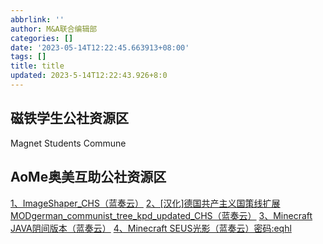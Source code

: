 ```yaml
---
abbrlink: ''
author: M&A联合编辑部
categories: []
date: '2023-05-14T12:22:45.663913+08:00'
tags: []
title: title
updated: 2023-5-14T12:22:43.926+8:0
---
```

## 磁铁学生公社资源区

Magnet Students Commune


## AoMe奥美互助公社资源区

[1、ImageShaper\_CHS（蓝奏云）](https://aome.lanzout.com/ilkZN0mrs1rg)
[2、[汉化]德国共产主义国策线扩展MODgerman\_communist\_tree\_kpd\_updated\_CHS（蓝奏云）](https://aome.lanzout.com/iaPKe07n0t7c)
[3、Minecraft JAVA阴间版本（蓝奏云）](https://aome.lanzout.com/iV5My0qgh5hc)
[4、Minecraft SEUS光影（蓝奏云）密码:eqhl](https://wwod.lanzout.com/b01qjqn2d)

<link rel="stylesheet" type="text/css" href="./backgroundResources.css"/>

<link rel="stylesheet" type="text/css" href="./backgroundResources.css"/>


<link rel="stylesheet" type="text/css" href="https://aome-c.github.io/wwwRes/backgroundResources.css">
